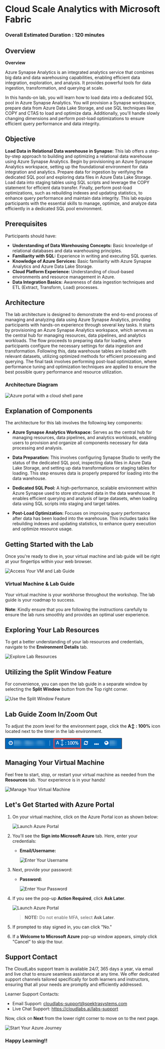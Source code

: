 # Cloud Scale Analytics with Microsoft Fabric

### Overall Estimated Duration : **120 minutes**

## Overview  

**Overview**

Azure Synapse Analytics is an integrated analytics service that combines big data and data warehousing capabilities, enabling efficient data integration, exploration, and analysis. It provides powerful tools for data ingestion, transformation, and querying at scale.

In this hands-on lab, you will learn how to load data into a dedicated SQL pool in Azure Synapse Analytics. You will provision a Synapse workspace, prepare data from Azure Data Lake Storage, and use SQL techniques like COPY and CTAS to load and optimize data. Additionally, you'll handle slowly changing dimensions and perform post-load optimizations to ensure efficient query performance and data integrity.

## Objective 

**Load Data in Relational Data warehouse in Synapse:** This lab offers a step-by-step approach to building and optimizing a relational data warehouse using Azure Synapse Analytics. Begin by provisioning an Azure Synapse Analytics workspace, setting up the foundational environment for data integration and analytics. Prepare data for ingestion by verifying the dedicated SQL pool and exploring data files in Azure Data Lake Storage. Load data into staging tables using SQL scripts and leverage the COPY statement for efficient data transfer. Finally, perform post-load optimizations, such as rebuilding indexes and updating statistics, to enhance query performance and maintain data integrity. This lab equips participants with the essential skills to manage, optimize, and analyze data efficiently in a dedicated SQL pool environment.

## Prerequisites

Participants should have:

- **Understanding of Data Warehousing Concepts:** Basic knowledge of relational databases and data warehousing principles.
- **Familiarity with SQL:** Experience in writing and executing SQL queries.
- **Knowledge of Azure Services:** Basic familiarity with Azure Synapse Analytics and Azure Data Lake Storage.
- **Cloud Platform Experience:** Understanding of cloud-based environments and resource management in Azure.
- **Data Integration Basics:** Awareness of data ingestion techniques and ETL (Extract, Transform, Load) processes.

## Architecture 

The lab architecture is designed to demonstrate the end-to-end process of managing and analyzing data using Azure Synapse Analytics, providing participants with hands-on experience through several key tasks. It starts by provisioning an Azure Synapse Analytics workspace, which serves as the central hub for managing resources, data pipelines, and analytics workloads. The flow proceeds to preparing data for loading, where participants configure the necessary settings for data ingestion and transformation. Following this, data warehouse tables are loaded with relevant datasets, utilizing optimized methods for efficient processing and querying. The final task involves performing post-load optimization, where performance tuning and optimization techniques are applied to ensure the best possible query performance and resource utilization. 

### Architecture Diagram

   ![Azure portal with a cloud shell pane](./Lab-Scenario-Preview/media/lab9.png) 

## Explanation of Components 

The architecture for this lab involves the following key components: 

- **Azure Synapse Analytics Workspace:** Serves as the central hub for managing resources, data pipelines, and analytics workloads, enabling users to provision and organize all components necessary for data processing and analysis.

- **Data Preparation:** This involves configuring Synapse Studio to verify the status of the dedicated SQL pool, inspecting data files in Azure Data Lake Storage, and setting up data transformations or staging tables for loading. This step ensures data is properly prepared for loading into the data warehouse.

- **Dedicated SQL Pool:** A high-performance, scalable environment within Azure Synapse used to store structured data in the data warehouse. It enables efficient querying and analysis of large datasets, when loading data using SQL scripts into staging and target tables.

- **Post-Load Optimization:** Focuses on improving query performance after data has been loaded into the warehouse. This includes tasks like rebuilding indexes and updating statistics, to enhance query execution and optimize resource usage.

## Getting Started with the Lab 

Once you're ready to dive in, your virtual machine and lab guide will be right at your fingertips within your web browser.
 
![Access Your VM and Lab Guide](../Labs/images/labguide-1.png)

### Virtual Machine & Lab Guide
 
Your virtual machine is your workhorse throughout the workshop. The lab guide is your roadmap to success. 

**Note**: Kindly ensure that you are following the instructions carefully to ensure the lab runs smoothly and provides an optimal user experience.
 
## Exploring Your Lab Resources
 
To get a better understanding of your lab resources and credentials, navigate to the **Environment Details** tab.
 
![Explore Lab Resources](../Labs/images/env-1.png)
 
## Utilizing the Split Window Feature
 
For convenience, you can open the lab guide in a separate window by selecting the **Split Window** button from the Top right corner.
 
![Use the Split Window Feature](../Labs/images/spl.png) 

## Lab Guide Zoom In/Zoom Out
 
To adjust the zoom level for the environment page, click the **A↕ : 100%** icon located next to the timer in the lab environment.

![](./images/zoom.png)
 
## Managing Your Virtual Machine
 
Feel free to start, stop, or restart your virtual machine as needed from the **Resources** tab. Your experience is in your hands!
 
![Manage Your Virtual Machine](../Labs/images/res.png)

## Let's Get Started with Azure Portal
 
1. On your virtual machine, click on the Azure Portal icon as shown below:
 
   ![Launch Azure Portal](../Labs/images/sc900-image(1).png)

2. You'll see the **Sign into Microsoft Azure** tab. Here, enter your credentials:
 
   - **Email/Username:** <inject key="AzureAdUserEmail"></inject>
 
       ![Enter Your Username](../Labs/images/sc900-image-1.png)
 
3. Next, provide your password:
 
   - **Password:** <inject key="AzureAdUserPassword"></inject>
 
      ![Enter Your Password](../Labs/images/sc900-image-2.png)

1. If you see the pop-up **Action Required**, click **Ask Later**.

   ![Launch Azure Portal](../Labs/images/action.png)

    >**NOTE:** Do not enable MFA, select **Ask Later**.
     
4. If prompted to stay signed in, you can click "No."
 
5. If a **Welcome to Microsoft Azure** pop-up window appears, simply click "Cancel" to skip the tour.
  
## Support Contact
 
The CloudLabs support team is available 24/7, 365 days a year, via email and live chat to ensure seamless assistance at any time. We offer dedicated support channels tailored specifically for both learners and instructors, ensuring that all your needs are promptly and efficiently addressed.

Learner Support Contacts:
- Email Support: cloudlabs-support@spektrasystems.com
- Live Chat Support: https://cloudlabs.ai/labs-support

Now, click on **Next** from the lower right corner to move on to the next page.

  ![Start Your Azure Journey](../Labs/images/sc900-image(3).png)

### Happy Learning!!
